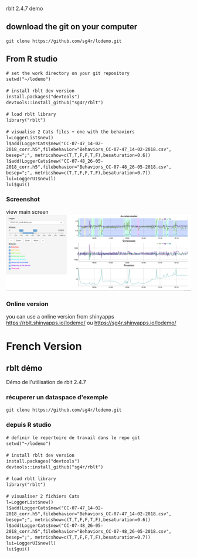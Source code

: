 rblt 2.4.7 demo 

## download the git on your computer
```
git clone https://github.com/sg4r/lodemo.git
```
## From R studio
```
# set the work directory on your git repository 
setwd("~/lodemo")

# install rblt dev version
install.packages("devtools")
devtools::install_github("sg4r/rblt")

# load rblt library
library("rblt")

# visualise 2 Cats files + one with the behaviors
l=LoggerList$new()
l$add(LoggerCats$new("CC-07-47_14-02-2018_corr.h5",filebehavior="Behaviors_CC-07-47_14-02-2018.csv", besep=";", metricshow=c(T,T,F,F,T,F),besaturation=0.6))
l$add(LoggerCats$new("CC-07-48_26-05-2018_corr.h5",filebehavior="Behaviors_CC-07-48_26-05-2018.csv", besep=";", metricshow=c(T,T,F,F,T,F),besaturation=0.7))
lui=LoggerUI$new(l)
lui$gui()

```
### Screenshot
view main screen
![rblt main screen](rbltdemo.png)

### Online version
you can use a online version from shinyapps https://rblt.shinyapps.io/lodemo/ ou https://sg4r.shinyapps.io/lodemo/
# French Version
## rblt démo
Démo de l'utilisation de rblt 2.4.7

### récuperer un dataspace d'exemple
```
git clone https://github.com/sg4r/lodemo.git
```
### depuis R studio
```
# definir le repertoire de travail dans le repo git
setwd("~/lodemo")

# install rblt dev version
install.packages("devtools")
devtools::install_github("sg4r/rblt")

# load rblt library
library("rblt")

# visualiser 2 fichiers Cats
l=LoggerList$new()
l$add(LoggerCats$new("CC-07-47_14-02-2018_corr.h5",filebehavior="Behaviors_CC-07-47_14-02-2018.csv", besep=";", metricshow=c(T,T,F,F,T,F),besaturation=0.6))
l$add(LoggerCats$new("CC-07-48_26-05-2018_corr.h5",filebehavior="Behaviors_CC-07-48_26-05-2018.csv", besep=";", metricshow=c(T,T,F,F,T,F),besaturation=0.7))
lui=LoggerUI$new(l)
lui$gui()
```
